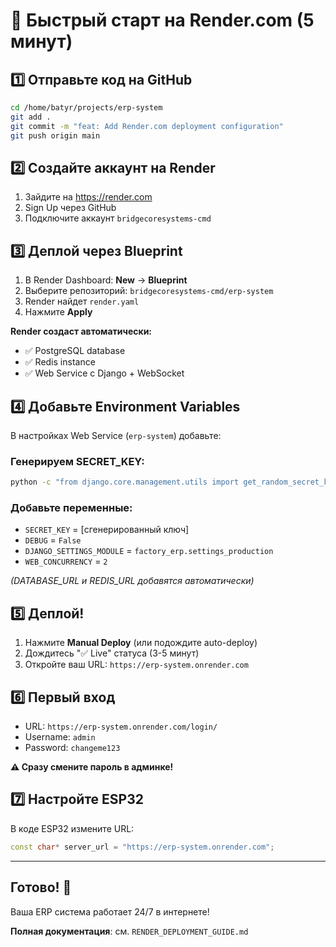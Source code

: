 # 🚀 Быстрый старт на Render.com (5 минут)

## 1️⃣ Отправьте код на GitHub

```bash
cd /home/batyr/projects/erp-system
git add .
git commit -m "feat: Add Render.com deployment configuration"
git push origin main
```

## 2️⃣ Создайте аккаунт на Render

1. Зайдите на https://render.com
2. Sign Up через GitHub
3. Подключите аккаунт `bridgecoresystems-cmd`

## 3️⃣ Деплой через Blueprint

1. В Render Dashboard: **New** → **Blueprint**
2. Выберите репозиторий: `bridgecoresystems-cmd/erp-system`
3. Render найдет `render.yaml`
4. Нажмите **Apply**

**Render создаст автоматически:**
- ✅ PostgreSQL database
- ✅ Redis instance
- ✅ Web Service с Django + WebSocket

## 4️⃣ Добавьте Environment Variables

В настройках Web Service (`erp-system`) добавьте:

### Генерируем SECRET_KEY:
```bash
python -c "from django.core.management.utils import get_random_secret_key; print(get_random_secret_key())"
```

### Добавьте переменные:
- `SECRET_KEY` = [сгенерированный ключ]
- `DEBUG` = `False`
- `DJANGO_SETTINGS_MODULE` = `factory_erp.settings_production`
- `WEB_CONCURRENCY` = `2`

*(DATABASE_URL и REDIS_URL добавятся автоматически)*

## 5️⃣ Деплой!

1. Нажмите **Manual Deploy** (или подождите auto-deploy)
2. Дождитесь "✅ Live" статуса (3-5 минут)
3. Откройте ваш URL: `https://erp-system.onrender.com`

## 6️⃣ Первый вход

- URL: `https://erp-system.onrender.com/login/`
- Username: `admin`
- Password: `changeme123`

**⚠️ Сразу смените пароль в админке!**

## 7️⃣ Настройте ESP32

В коде ESP32 измените URL:
```cpp
const char* server_url = "https://erp-system.onrender.com";
```

---

## Готово! 🎉

Ваша ERP система работает 24/7 в интернете!

**Полная документация**: см. `RENDER_DEPLOYMENT_GUIDE.md`

